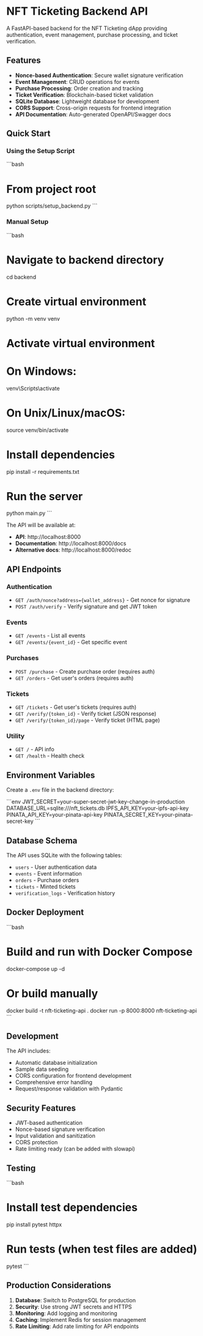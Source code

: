 # NFT Ticketing Backend API

A FastAPI-based backend for the NFT Ticketing dApp providing authentication, event management, purchase processing, and ticket verification.

## Features

- **Nonce-based Authentication**: Secure wallet signature verification
- **Event Management**: CRUD operations for events
- **Purchase Processing**: Order creation and tracking
- **Ticket Verification**: Blockchain-based ticket validation
- **SQLite Database**: Lightweight database for development
- **CORS Support**: Cross-origin requests for frontend integration
- **API Documentation**: Auto-generated OpenAPI/Swagger docs

## Quick Start

### Using the Setup Script

\`\`\`bash
# From project root
python scripts/setup_backend.py
\`\`\`

### Manual Setup

\`\`\`bash
# Navigate to backend directory
cd backend

# Create virtual environment
python -m venv venv

# Activate virtual environment
# On Windows:
venv\Scripts\activate
# On Unix/Linux/macOS:
source venv/bin/activate

# Install dependencies
pip install -r requirements.txt

# Run the server
python main.py
\`\`\`

The API will be available at:
- **API**: http://localhost:8000
- **Documentation**: http://localhost:8000/docs
- **Alternative docs**: http://localhost:8000/redoc

## API Endpoints

### Authentication
- `GET /auth/nonce?address={wallet_address}` - Get nonce for signature
- `POST /auth/verify` - Verify signature and get JWT token

### Events
- `GET /events` - List all events
- `GET /events/{event_id}` - Get specific event

### Purchases
- `POST /purchase` - Create purchase order (requires auth)
- `GET /orders` - Get user's orders (requires auth)

### Tickets
- `GET /tickets` - Get user's tickets (requires auth)
- `GET /verify/{token_id}` - Verify ticket (JSON response)
- `GET /verify/{token_id}/page` - Verify ticket (HTML page)

### Utility
- `GET /` - API info
- `GET /health` - Health check

## Environment Variables

Create a `.env` file in the backend directory:

\`\`\`env
JWT_SECRET=your-super-secret-jwt-key-change-in-production
DATABASE_URL=sqlite:///nft_tickets.db
IPFS_API_KEY=your-ipfs-api-key
PINATA_API_KEY=your-pinata-api-key
PINATA_SECRET_KEY=your-pinata-secret-key
\`\`\`

## Database Schema

The API uses SQLite with the following tables:
- `users` - User authentication data
- `events` - Event information
- `orders` - Purchase orders
- `tickets` - Minted tickets
- `verification_logs` - Verification history

## Docker Deployment

\`\`\`bash
# Build and run with Docker Compose
docker-compose up -d

# Or build manually
docker build -t nft-ticketing-api .
docker run -p 8000:8000 nft-ticketing-api
\`\`\`

## Development

The API includes:
- Automatic database initialization
- Sample data seeding
- CORS configuration for frontend development
- Comprehensive error handling
- Request/response validation with Pydantic

## Security Features

- JWT-based authentication
- Nonce-based signature verification
- Input validation and sanitization
- CORS protection
- Rate limiting ready (can be added with slowapi)

## Testing

\`\`\`bash
# Install test dependencies
pip install pytest httpx

# Run tests (when test files are added)
pytest
\`\`\`

## Production Considerations

1. **Database**: Switch to PostgreSQL for production
2. **Security**: Use strong JWT secrets and HTTPS
3. **Monitoring**: Add logging and monitoring
4. **Caching**: Implement Redis for session management
5. **Rate Limiting**: Add rate limiting for API endpoints
